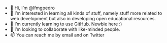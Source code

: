 - 👋 Hi, I’m @lfmgpedro
- 👀 I’m interested in learning all kinds of stuff, namely stuff more related to web development but also in developing open educational resources.
- 🌱 I’m currently learning to use GitHub. Newbie here :)
- 💞️ I’m looking to collaborate with like-minded people.
- 📫 You can reach me by email and on Twitter

<!---
lfmgpedro/lfmgpedro is a ✨ special ✨ repository because its `README.md` (this file) appears on your GitHub profile.
You can click the Preview link to take a look at your changes.
--->
